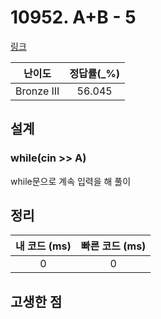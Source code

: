 # 10952. A+B - 5

[링크](https://www.acmicpc.net/problem/10952)

|   난이도   | 정답률(\_%) |
| :--------: | :---------: |
| Bronze III |   56.045    |

## 설계

### while(cin >> A)

while문으로 계속 입력을 해 풀이

## 정리

| 내 코드 (ms) | 빠른 코드 (ms) |
| :----------: | :------------: |
|      0       |       0        |

## 고생한 점
